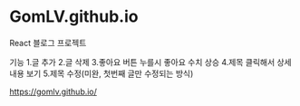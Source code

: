 # GomLV.github.io
React 블로그 프로젝트

기능
1.글 추가
2.글 삭제
3.좋아요 버튼 누를시 좋아요 수치 상승
4.제목 클릭해서 상세내용 보기
5.제목 수정(미완, 첫번째 글만 수정되는 방식)

https://gomlv.github.io/
